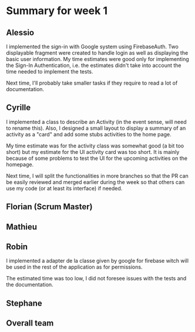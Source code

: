 # Summary for week 1

## Alessio

I implemented the sign-in with Google system using FirebaseAuth. Two displayable fragment were created to handle login as well as displaying the basic user information. My time estimates were good only for implementing the Sign-In Authentication, i.e. the estimates didn't take into account the time needed to implement the tests. 

Next time, I'll probably take smaller tasks if they require to read a lot of documentation. 

## Cyrille
I implemented a class to describe an Activity (in the event sense, will need to rename this). Also, I designed a small layout to display a summary of an activity as a "card" and add some stubs activities to the home page.

My time estimate was for the activity class was somewhat good (a bit too short) but my estimate for the UI activity card was too short. It is mainly because of some problems to test the UI for the upcoming activities on the homepage.

Next time, I will split the functionalities in more branches so that the PR can be easily reviewed and merged earlier during the week so that others can use my code (or at least its interface) if needed.

## Florian (Scrum Master)

## Mathieu

## Robin
I implemented a adapter de la classe given by google for firebase witch will be used in the rest of the application as for permissions.

The estimated time was too low, I did not foresee issues with the tests and the documentation.

## Stephane

## Overall team
